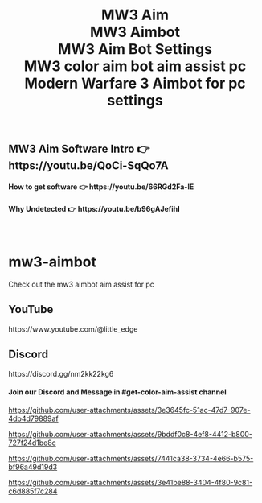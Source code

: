 
<h1 align="center">
  <br>
  MW3 Aim
  <br>
  MW3 Aimbot
  <br>
  MW3 Aim Bot Settings
  <br>
  MW3 color aim bot aim assist pc
  <br>
  Modern Warfare 3 Aimbot for pc settings 
</h1>

<br>
<h2>MW3 Aim Software Intro  👉 https://youtu.be/QoCi-SqQo7A </h2>
<h4>How to get software 👉 https://youtu.be/66RGd2Fa-IE </h4>
<h4>Why Undetected 👉 https://youtu.be/b96gAJefihI </h4>
<br>

# mw3-aimbot
Check out the mw3 aimbot aim assist for pc

<h2>YouTube</h2>
https://www.youtube.com/@little_edge
<br>
<h2>Discord</h2>
https://discord.gg/nm2kk22kg6
<h4>Join our Discord and Message in #get-color-aim-assist channel</h4>


https://github.com/user-attachments/assets/3e3645fc-51ac-47d7-907e-4db4d79889af


https://github.com/user-attachments/assets/9bddf0c8-4ef8-4412-b800-727f24d1be8c


https://github.com/user-attachments/assets/7441ca38-3734-4e66-b575-bf96a49d19d3


https://github.com/user-attachments/assets/3e41be88-3404-4f80-9c81-c6d885f7c284



